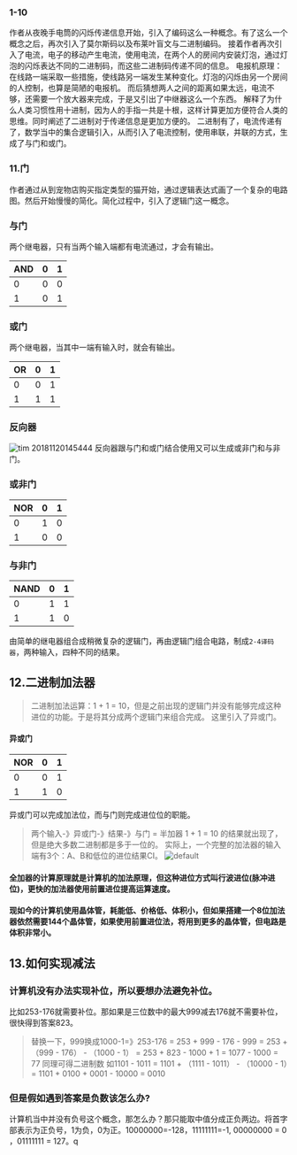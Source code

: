 ### 1-10
作者从夜晚手电筒的闪烁传递信息开始，引入了编码这么一种概念。有了这么一个概念之后，再次引入了莫尔斯码以及布莱叶盲文与二进制编码。
接着作者再次引入了电流，电子的移动产生电流，使用电流，在两个人的房间内安装灯泡，通过灯泡的闪烁表达不同的二进制码，而这些二进制码传递不同的信息。
电报机原理：在线路一端采取一些措施，使线路另一端发生某种变化。灯泡的闪烁由另一个房间的人控制，也算是简陋的电报机。
而后猜想两人之间的距离如果太远，电流不够，还需要一个放大器来完成，于是又引出了中继器这么一个东西。
解释了为什么人类习惯性用十进制，因为人的手指一共是十根，这样计算更加方便符合人类的思维。同时阐述了二进制对于传递信息是更加方便的。
二进制有了，电流传递有了，数学当中的集合逻辑引入，从而引入了电流控制，使用串联，并联的方式，生成了与门和或门。

### 11.门
作者通过从到宠物店购买指定类型的猫开始，通过逻辑表达式画了一个复杂的电路图。然后开始慢慢的简化。简化过程中，引入了逻辑门这一概念。
### 与门
两个继电器，只有当两个输入端都有电流通过，才会有输出。

AND | 0 | 1
--|--|--
0 | 0  | 0
1 | 0  | 1

### 或门
两个继电器，当其中一端有输入时，就会有输出。

OR | 0 | 1
--| --| --|
0 | 0 | 1|
1 | 1 | 1|

### 反向器
![tim 20181120145444](https://user-images.githubusercontent.com/33147431/48756497-5cdcdb80-ecd4-11e8-9ad6-3dcded816a20.png)
反向器跟与门和或门结合使用又可以生成或非门和与非门。

### 或非门

NOR | 0 | 1
--| --| --|
0 | 1 | 0|
1 | 0 | 0|

### 与非门

NAND | 0 | 1
--|--|--
0 | 1  | 1
1 | 1  | 0

由简单的继电器组合成稍微复杂的逻辑门，再由逻辑门组合电路，制成`2-4译码器`，两种输入，四种不同的结果。


## 12.二进制加法器
> 二进制加法运算：1 + 1 = 10，但是之前出现的逻辑门并没有能够完成这种进位的功能。于是将其分成两个逻辑门来组合完成。
这里引入了异或门。
#### 异或门

NOR | 0 | 1
--|--|--
0 | 0  | 1
1 | 1  | 0

异或门可以完成加法位，而与门则完成进位位的职能。
> 两个输入-》异或门-》结果-》与门 = 半加器
> 1 + 1 = 10 的结果就出现了，但是绝大多数二进制都是多于一位的。
> 实际上，一个完整的加法器的输入端有3个：A、B和低位的进位结果CI。
![default](https://user-images.githubusercontent.com/33147431/48887130-2d130c80-ee69-11e8-904d-c1db06c36444.png)

#### 全加器的计算原理就是计算机的加法原理，但这种进位方式叫行波进位(脉冲进位)，更快的加法器使用前置进位提高运算速度。

#### 现如今的计算机使用晶体管，耗能低、价格低、体积小，但如果搭建一个8位加法器依然需要144个晶体管，如果使用前置进位法，将用到更多的晶体管，但电路是体积非常小。 


## 13.如何实现减法
### 计算机没有办法实现补位，所以要想办法避免补位。
比如253-176就需要补位。那如果是三位数中的最大999减去176就不需要补位，很快得到答案823。
> 替换一下，999换成1000-1=》253-176 = 253 + 999 - 176 - 999 = 253 + （999 - 176） - （1000 - 1） = 253 + 823 - 1000 + 1 = 1077 - 1000 = 77
同理可得二进制数
>如1101 - 1011 = 1101 + （1111 - 1011） - （10000 - 1）= 1101 + 0100 + 0001 - 10000 = 0010
### 但是假如遇到答案是负数该怎么办?
计算机当中并没有负号这个概念，那怎么办？那只能取中值分成正负两边。将首字部表示为正负号，1为负，0为正。10000000=-128，11111111=-1, 00000000 = 0 ，01111111 = 127。q